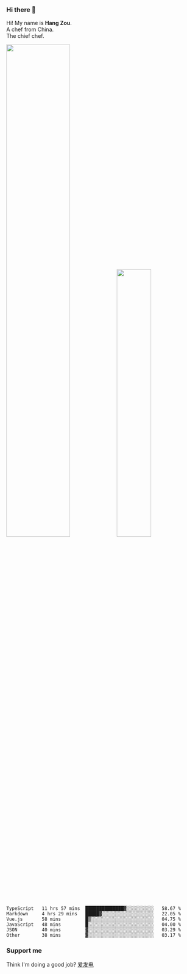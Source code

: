### Hi there 👋

Hi! My name is **Hang Zou**.  
A chef from China.  
The chief chef.

<img align="" width="57.5%" src="https://github-readme-stats.vercel.app/api?username=zouhangwithsweet&hide_title=true&hide_border=true&show_icons=true&include_all_commits=true&line_height=21" /><img align="" width="42.4%" src="https://github-readme-stats.vercel.app/api/top-langs/?username=zouhangwithsweet&hide_title=true&hide_border=true&layout=compact" />

<!--START_SECTION:waka-->

```text
TypeScript   11 hrs 57 mins  ██████████████▓░░░░░░░░░░   58.67 %
Markdown     4 hrs 29 mins   █████▓░░░░░░░░░░░░░░░░░░░   22.05 %
Vue.js       58 mins         █▒░░░░░░░░░░░░░░░░░░░░░░░   04.75 %
JavaScript   48 mins         █░░░░░░░░░░░░░░░░░░░░░░░░   04.00 %
JSON         40 mins         ▓░░░░░░░░░░░░░░░░░░░░░░░░   03.29 %
Other        38 mins         ▓░░░░░░░░░░░░░░░░░░░░░░░░   03.17 %
```

<!--END_SECTION:waka-->

### Support me

Think I'm doing a good job? [爱发电](https://afdian.net/@zouhangsweet)
